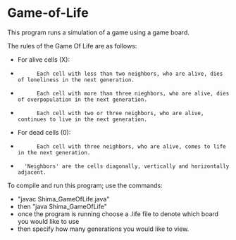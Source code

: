 # Game-of-Life
This program runs a simulation of a game using a game board.

The rules of the Game Of Life are as follows:
* For alive cells (X):
*			Each cell with less than two neighbors, who are alive, dies of loneliness in the next generation.
*			Each cell with more than three nieghbors, who are alive, dies of overpopulation in the next generation.
*			Each cell with two or three neighbors, who are alive, continues to live in the next generation.
*	For dead cells (0):
*			Each cell with three neighbors, who are alive, comes to life in the next generation.
*		'Neighbors' are the cells diagonally, vertically and horizontally adjacent.
To compile and run this program; use the commands:
*  "javac Shima_GameOfLife.java"
*   then "java Shima_GameOfLife"
*   once the program is running choose a .life file to denote which board you would like to use
*   then specify how many generations you would like to view.
